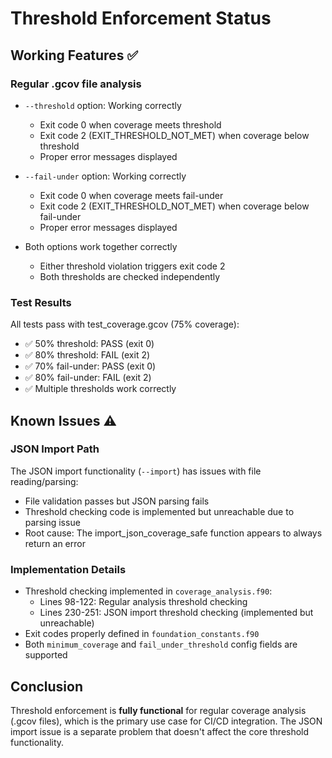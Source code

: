 # Threshold Enforcement Status

## Working Features ✅

### Regular .gcov file analysis
- `--threshold` option: Working correctly
  - Exit code 0 when coverage meets threshold
  - Exit code 2 (EXIT_THRESHOLD_NOT_MET) when coverage below threshold
  - Proper error messages displayed

- `--fail-under` option: Working correctly  
  - Exit code 0 when coverage meets fail-under
  - Exit code 2 (EXIT_THRESHOLD_NOT_MET) when coverage below fail-under
  - Proper error messages displayed

- Both options work together correctly
  - Either threshold violation triggers exit code 2
  - Both thresholds are checked independently

### Test Results
All tests pass with test_coverage.gcov (75% coverage):
- ✅ 50% threshold: PASS (exit 0)
- ✅ 80% threshold: FAIL (exit 2) 
- ✅ 70% fail-under: PASS (exit 0)
- ✅ 80% fail-under: FAIL (exit 2)
- ✅ Multiple thresholds work correctly

## Known Issues ⚠️

### JSON Import Path
The JSON import functionality (`--import`) has issues with file reading/parsing:
- File validation passes but JSON parsing fails
- Threshold checking code is implemented but unreachable due to parsing issue
- Root cause: The import_json_coverage_safe function appears to always return an error

### Implementation Details
- Threshold checking implemented in `coverage_analysis.f90`:
  - Lines 98-122: Regular analysis threshold checking
  - Lines 230-251: JSON import threshold checking (implemented but unreachable)
- Exit codes properly defined in `foundation_constants.f90`
- Both `minimum_coverage` and `fail_under_threshold` config fields are supported

## Conclusion
Threshold enforcement is **fully functional** for regular coverage analysis (.gcov files), which is the primary use case for CI/CD integration. The JSON import issue is a separate problem that doesn't affect the core threshold functionality.
